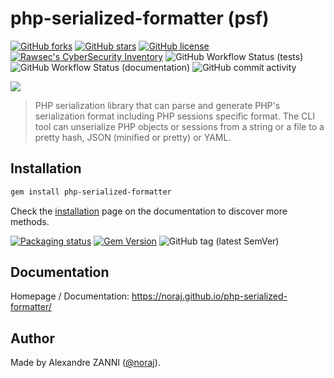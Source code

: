# php-serialized-formatter (psf)

[![GitHub forks](https://img.shields.io/github/forks/noraj/php-serialized-formatter)](https://github.com/noraj/php-serialized-formatter/network)
[![GitHub stars](https://img.shields.io/github/stars/noraj/php-serialized-formatter)](https://github.com/noraj/php-serialized-formatter/stargazers)
[![GitHub license](https://img.shields.io/github/license/noraj/php-serialized-formatter)](https://github.com/noraj/php-serialized-formatter/blob/master/LICENSE)
[![Rawsec's CyberSecurity Inventory](https://inventory.raw.pm/img/badges/Rawsec-inventoried-FF5050_flat.svg)](https://inventory.raw.pm/tools.html#php-serialized-formatter)
![GitHub Workflow Status (tests)](https://img.shields.io/github/actions/workflow/status/noraj/php-serialized-formatter/tests.yml?branch=master&label=tests)
![GitHub Workflow Status (documentation)](https://img.shields.io/github/actions/workflow/status/noraj/php-serialized-formatter/documentation.yml?branch=master&label=documentation)
![GitHub commit activity](https://img.shields.io/github/commit-activity/y/noraj/php-serialized-formatter)

![](https://noraj.github.io/php-serialized-formatter/docs/media/psf_logo.png)

> PHP serialization library that can parse and generate PHP's serialization format including PHP sessions specific format. The CLI tool can unserialize PHP objects or sessions from a string or a file to a pretty hash, JSON (minified or pretty) or YAML.

## Installation

```bash
gem install php-serialized-formatter
```

Check the [installation](https://noraj.github.io/php-serialized-formatter/docs/installation.html) page on the documentation to discover more methods.

[![Packaging status](https://repology.org/badge/vertical-allrepos/php-serialized-formatter.svg)](https://repology.org/project/php-serialized-formatter/versions)
[![Gem Version](https://badge.fury.io/rb/php-serialized-formatter.svg)](https://badge.fury.io/rb/php-serialized-formatter)
![GitHub tag (latest SemVer)](https://img.shields.io/github/tag/noraj/php-serialized-formatter)

## Documentation

Homepage / Documentation: https://noraj.github.io/php-serialized-formatter/

## Author

Made by Alexandre ZANNI ([@noraj](https://pwn.by/noraj/)).
